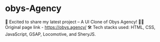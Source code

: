 # obys-Agency
🚀 Excited to share my latest project – A UI Clone of Obys Agency! 🎨✨ Original page link - https://obys.agency/ 🛠 Tech stacks used: HTML, CSS, JavaScript, GSAP, Locomotive, and SheryJS.
